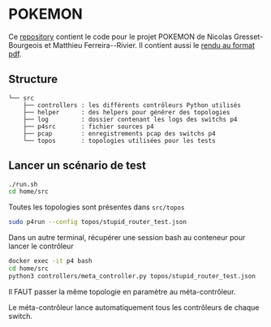 # POKEMON

Ce [repository](https://github.com/NicolasGresset/POKEMON) contient le code pour le projet POKEMON de Nicolas Gresset-Bourgeois et Matthieu Ferreira--Rivier. Il contient aussi le [rendu au format pdf](./rendu.pdf).

## Structure

```
└── src
    ├── controllers : les différents contrôleurs Python utilisés
    ├── helper      : des helpers pour générer des topologies
    ├── log         : dossier contenant les logs des switchs p4
    ├── p4src       : fichier sources p4
    ├── pcap        : enregistrements pcap des switchs p4
    └── topos       : topologies utilisées pour les tests
```

## Lancer un scénario de test

```bash
./run.sh
cd home/src
```

Toutes les topologies sont présentes dans `src/topos`


```bash
sudo p4run --config topos/stupid_router_test.json
```

Dans un autre terminal, récupérer une session bash au conteneur pour lancer le contrôleur

```bash
docker exec -it p4 bash
cd home/src
python3 controllers/meta_controller.py topos/stupid_router_test.json
```

Il FAUT passer la même topologie en paramètre au méta-contrôleur.

Le méta-contrôleur lance automatiquement tous les contrôleurs de chaque switch.